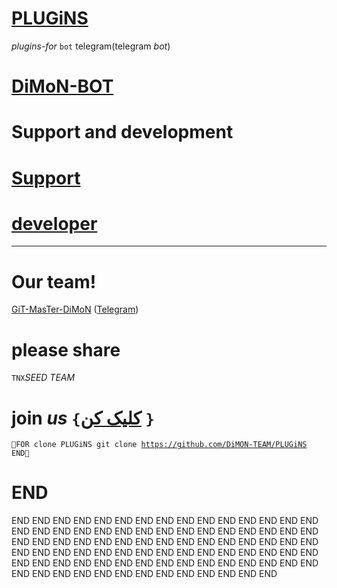 # [PLUGiNS](https://telegram.me/DiMoN_TM)

*plugins*-_for_ `bot` <html>telegram</html>(<RTL>telegram</RTL> _bot_)
# [DiMoN-BOT](https://telegram.me/DiMoN_TM)
# Support and development
# [Support](https://telegram.me/DiMoN_TM)
# [developer](https://telegram.me/DiMoN_Official)
* * *

# Our team!

[GiT-MasTer-DiMoN](https://github.com/DiMoN-TEAM) ([Telegram](https://telegram.me/DiMoN_Official))
# please share
`TNX`_SEED_ *TEAM*
# join *us* `{`[کلیک کن](https://telegram.me/DiMoN_TM) `}`
<code>🔼FOR clone PLUGiNS
 git clone https://github.com/DiMON-TEAM/PLUGiNS
 END🔽</code>
# END
END
END
END
END
END
END
END
END
END
END
END
END
END
END
END
END
END
END
END
END
END
END
END
END
END
END
END
END
END
END
END 
END
END
END
END
END
END
END
END
END
END
END
END
END
END
END
END
END
END 
END
END
END
END
END
END
END
END
END
END
END
END
END
END
END
END
END
END
END
END
END 
END
END
END 
END
END
END
END
END
END
END
END
END 
END
END
END 
END
END
END
